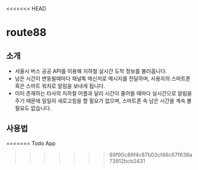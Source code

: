 <<<<<<< HEAD
# route88

## 소개
- 서울시 버스 공공 API를 이용해 지하철 실시간 도착 정보를 불러옵니다.
- 남은 시간이 변동될때마다 채널톡 메신저로 메시지를 전달하며, 사용자의 스마트폰 혹은 스마트 워치로 알림을 보내게 됩니다.
- 이미 존재하는 타사의 지하철 어플과 달리 시간이 줄어들 때마다 실시간으로 알림을 주기 때문에 일일히 새로고침을 할 필요가 없으며, 스마트폰 속 남은 시간을 계속 볼 필요도 없습니다.

## 사용법


=======
Todo App
>>>>>>> 69f90c89f4c87b03cf46c67f838a73912bcb2431
